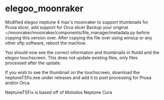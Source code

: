 # elegoo_moonraker
Modified elegoo neptune 4 max's moonraker to support thumbnails for Prusa slicer, add support for Orca slicer
Backup your original ~/moonraker/moonraker/components/file_manager/metadata.py before copying this version over. After copying the file over using winscp or any other sftp software, reboot the machine.

You should now see the correct information and thumbnails in fluidd and the elegoo touchscreen. This does not update existing files, only files processed after the update.

If you wish to see the thumbnail on the touchscreen, download the neptuneTSfix.exe under releases and add it to post processing for Prusa and/or Orca.

NeptuneTSFix is based off of Molodos Neptune Cura
